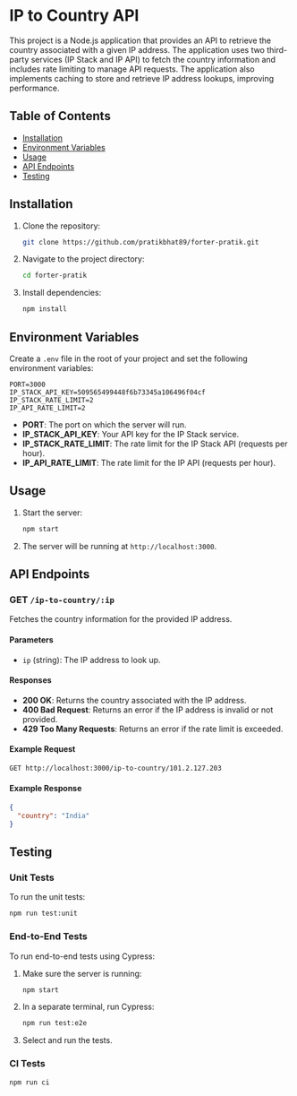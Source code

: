 
# IP to Country API

This project is a Node.js application that provides an API to retrieve the country associated with a given IP address. The application uses two third-party services (IP Stack and IP API) to fetch the country information and includes rate limiting to manage API requests. The application also implements caching to store and retrieve IP address lookups, improving performance.

## Table of Contents

- [Installation](#installation)
- [Environment Variables](#environment-variables)
- [Usage](#usage)
- [API Endpoints](#api-endpoints)
- [Testing](#testing)


## Installation

1. Clone the repository:

   ```bash
   git clone https://github.com/pratikbhat89/forter-pratik.git
   ```

2. Navigate to the project directory:

   ```bash
   cd forter-pratik
   ```

3. Install dependencies:

   ```bash
   npm install
   ```

## Environment Variables

Create a `.env` file in the root of your project and set the following environment variables:

```env
PORT=3000
IP_STACK_API_KEY=509565499448f6b73345a106496f04cf
IP_STACK_RATE_LIMIT=2
IP_API_RATE_LIMIT=2
```

- **PORT**: The port on which the server will run.
- **IP_STACK_API_KEY**: Your API key for the IP Stack service.
- **IP_STACK_RATE_LIMIT**: The rate limit for the IP Stack API (requests per hour).
- **IP_API_RATE_LIMIT**: The rate limit for the IP API (requests per hour).

## Usage

1. Start the server:

   ```bash
   npm start
   ```

2. The server will be running at `http://localhost:3000`.

## API Endpoints

### GET `/ip-to-country/:ip`

Fetches the country information for the provided IP address.

#### Parameters

- `ip` (string): The IP address to look up.

#### Responses

- **200 OK**: Returns the country associated with the IP address.
- **400 Bad Request**: Returns an error if the IP address is invalid or not provided.
- **429 Too Many Requests**: Returns an error if the rate limit is exceeded.

#### Example Request

```bash
GET http://localhost:3000/ip-to-country/101.2.127.203
```

#### Example Response

```json
{
  "country": "India"
}
```

## Testing

### Unit Tests

To run the unit tests:

```bash
npm run test:unit
```

### End-to-End Tests

To run end-to-end tests using Cypress:

1. Make sure the server is running:

   ```bash
   npm start
   ```

2. In a separate terminal, run Cypress:

   ```bash
   npm run test:e2e
   ```

3. Select and run the tests.

### CI Tests
   ```bash
   npm run ci
   ```